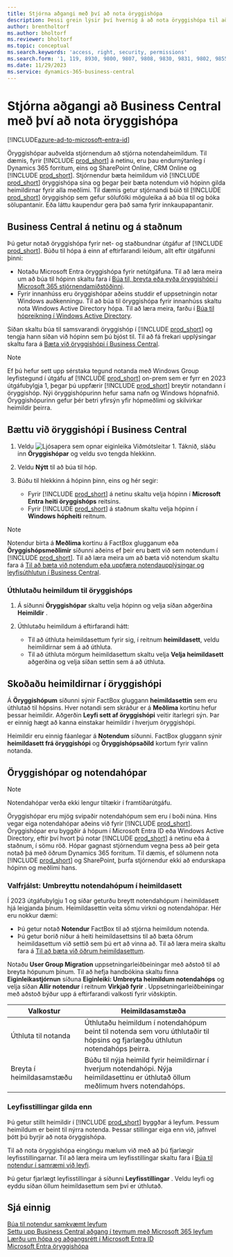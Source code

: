 ```yaml
---
title: Stjórna aðgangi með því að nota öryggishópa
description: Þessi grein lýsir því hvernig á að nota öryggishópa til að skilgreina notendaheimildir.
author: brentholtorf
ms.author: bholtorf
ms.reviewer: bholtorf
ms.topic: conceptual
ms.search.keywords: 'access, right, security, permissions'
ms.search.form: '1, 119, 8930, 9800, 9807, 9808, 9830, 9831, 9802, 9855, 9862'
ms.date: 11/29/2023
ms.service: dynamics-365-business-central
---
```


# Stjórna aðgangi að Business Central með því að nota öryggishópa

[!INCLUDE[azure-ad-to-microsoft-entra-id](~/../shared-content/shared/azure-ad-to-microsoft-entra-id.md)]

Öryggishópar auðvelda stjórnendum að stjórna notendaheimildum. Til dæmis, fyrir [!INCLUDE [prod_short](includes/prod_short.md)] á netinu, eru þau endurnýtanleg í Dynamics 365 forritum, eins og SharePoint Online, CRM Online og [!INCLUDE [prod_short](includes/prod_short.md)]. Stjórnendur bæta heimildum við [!INCLUDE [prod_short](includes/prod_short.md)] öryggishópa sína og þegar þeir bæta notendum við hópinn gilda heimildirnar fyrir alla meðlimi. Til dæmis getur stjórnandi búið til [!INCLUDE [prod_short](includes/prod_short.md)] öryggishóp sem gefur sölufólki möguleika á að búa til og bóka sölupantanir. Eða láttu kaupendur gera það sama fyrir innkaupapantanir.

## Business Central á netinu og á staðnum

Þú getur notað öryggishópa fyrir net- og staðbundnar útgáfur af [!INCLUDE [prod_short](includes/prod_short.md)]. Búðu til hópa á einn af eftirfarandi leiðum, allt eftir útgáfunni þinni:

* Notaðu Microsoft Entra öryggishópa fyrir netútgáfuna. Til að læra meira um að búa til hópinn skaltu fara í [Búa til, breyta eða eyða öryggishópi í Microsoft 365 stjórnendamiðstöðinni](/microsoft-365/admin/email/create-edit-or-delete-a-security-group).
* Fyrir innanhúss eru öryggishópar aðeins studdir ef uppsetningin notar Windows auðkenningu. Til að búa til öryggishópa fyrir innanhúss skaltu nota Windows Active Directory hópa. Til að læra meira, farðu í [Búa til hópreikning í Windows Active Directory](/windows/security/operating-system-security/network-security/windows-firewall/create-a-group-account-in-active-directory). 

Síðan skaltu búa til samsvarandi öryggishóp í [!INCLUDE [prod_short](includes/prod_short.md)] og tengja hann síðan við hópinn sem þú bjóst til. Til að fá frekari upplýsingar skaltu fara á [Bæta við öryggishópi í Business Central](#add-a-security-group-in-business-central).

> [!NOTE]
> Ef þú hefur sett upp sérstaka tegund notanda með Windows Group leyfistegund í útgáfu af [!INCLUDE [prod_short](includes/prod_short.md)] on-prem sem er fyrr en 2023 útgáfubylgja 1, þegar þú uppfærir [!INCLUDE [prod_short](includes/prod_short.md)] breytir notandann í öryggishóp. Nýi öryggishópurinn hefur sama nafn og Windows hópnafnið. Öryggishópurinn gefur þér betri yfirsýn yfir hópmeðlimi og skilvirkar heimildir þeirra.

## Bættu við öryggishópi í Business Central

1. Veldu ![Ljósapera sem opnar eiginleika Viðmótsleitar 1.](media/ui-search/search_small.png "Segðu mér hvað þú vilt gera") Táknið, sláðu inn **Öryggishópar** og veldu svo tengda hlekkinn.
1. Veldu **Nýtt** til að búa til hóp.
1. Búðu til hlekkinn á hópinn þinn, eins og hér segir:

    * Fyrir [!INCLUDE [prod_short](includes/prod_short.md)] á netinu skaltu velja hópinn í  **Microsoft Entra heiti öryggishóps** reitsins.
    * Fyrir [!INCLUDE [prod_short](includes/prod_short.md)] á staðnum skaltu velja hópinn í **Windows hópheiti** reitnum.

> [!NOTE]
> Notendur birta á **Meðlima** kortinu á FactBox glugganum eða  **Öryggishópsmeðlimir** síðunni aðeins ef þeir eru bætt við sem notendum í [!INCLUDE [prod_short](includes/prod_short.md)]. Til að læra meira um að bæta við notendum skaltu fara á [Til að bæta við notendum eða uppfæra notendaupplýsingar og leyfisúthlutun í Business Central](ui-how-users-permissions.md#adduser).  

### Úthlutaðu heimildum til öryggishóps

1. Á síðunni **Öryggishópar**  skaltu velja hópinn og velja síðan aðgerðina **Heimildir** .
1. Úthlutaðu heimildum á eftirfarandi hátt:

    * Til að úthluta heimildasettum fyrir sig, í reitnum **heimildasett**, veldu heimildirnar sem á að úthluta.
    * Til að úthluta mörgum heimildasettum skaltu velja  **Velja heimildasett** aðgerðina og velja síðan settin sem á að úthluta.

## Skoðaðu heimildirnar í öryggishópi

Á  **Öryggishópum** síðunni sýnir FactBox gluggann  **heimildasettin** sem eru úthlutað til hópsins. Hver notandi sem skráður er á **Meðlima** kortinu hefur þessar heimildir. Aðgerðin **Leyfi sett af öryggishópi**  veitir ítarlegri sýn. Þar er einnig hægt að kanna einstakar heimildir í hverjum öryggishópi.

Heimildir eru einnig fáanlegar á  **Notendum** síðunni. FactBox gluggann sýnir **heimildasett frá öryggishópi** og **Öryggishópsaðild** kortum fyrir valinn notanda.

## Öryggishópar og notendahópar

> [!NOTE]
> Notendahópar verða ekki lengur tiltækir í framtíðarútgáfu.

Öryggishópar eru mjög svipaðir notendahópum sem eru í boði núna. Hins vegar eiga notendahópar aðeins við fyrir [!INCLUDE [prod_short](includes/prod_short.md)]. Öryggishópar eru byggðir á hópum í Microsoft Entra ID eða Windows Active Directory, eftir því hvort þú notar [!INCLUDE [prod_short](includes/prod_short.md)] á netinu eða á staðnum, í sömu röð. Hópar gagnast stjórnendum vegna þess að þeir geta notað þá með öðrum Dynamics 365 forritum. Til dæmis, ef sölumenn nota [!INCLUDE [prod_short](includes/prod_short.md)] og SharePoint, þurfa stjórnendur ekki að endurskapa hópinn og meðlimi hans.

### Valfrjálst: Umbreyttu notendahópum í heimildasett

Í 2023 útgáfubylgju 1 og síðar geturðu breytt notendahópum í heimildasett hjá leigjanda þínum. Heimildasettin veita sömu virkni og notendahópar. Hér eru nokkur dæmi:

* Þú getur notað **Notendur** FactBox til að stjórna heimildum notenda.
* Þú getur borið niður á heiti heimildasettsins til að bæta öðrum heimildasettum við settið sem þú ert að vinna að. Til að læra meira skaltu fara á [Til að bæta við öðrum heimildasettum](ui-define-granular-permissions.md#to-add-other-permission-sets).

Notaðu **User Group Migration** uppsetningarleiðbeiningar með aðstoð til að breyta hópunum þínum. Til að hefja handbókina skaltu finna **Eiginleikastjórnun** síðuna **Eiginleiki: Umbreyta heimildum notendahóps** og velja síðan  **Allir notendur** í reitnum **Virkjað fyrir** . Uppsetningarleiðbeiningar með aðstoð býður upp á eftirfarandi valkosti fyrir viðskiptin.

|Valkostur  |Heimildasamstæða  |
|---------|---------|
|Úthluta til notanda     | Úthlutaðu heimildum í notendahópum beint til notenda sem voru úthlutaðir til hópsins og fjarlægðu úthlutun notendahóps þeirra.        |
|Breyta í heimildasamstæðu     | Búðu til nýja heimild fyrir heimildirnar í hverjum notendahópi. Nýja heimildasettinu er úthlutað öllum meðlimum hvers notendahóps.          |

### Leyfisstillingar gilda enn

Þú getur stillt heimildir í [!INCLUDE [prod_short](includes/prod_short.md)] byggðar á leyfum. Þessum heimildum er beint til nýrra notenda. Þessar stillingar eiga enn við, jafnvel þótt þú byrjir að nota öryggishópa.

Til að nota öryggishópa eingöngu mælum við með að þú fjarlægir leyfisstillingarnar. Til að læra meira um leyfisstillingar skaltu fara í [Búa til notendur í samræmi við leyfi](ui-how-users-permissions.md).

Þú getur fjarlægt leyfisstillingar á síðunni **Leyfisstillingar** . Veldu leyfi og eyddu síðan öllum heimildasettum sem því er úthlutað.

## Sjá einnig

[Búa til notendur samkvæmt leyfum](ui-how-users-permissions.md)  
[Settu upp Business Central aðgang í teymum með Microsoft 365 leyfum](admin-access-with-m365-license-setup.md)  
[Lærðu um hópa og aðgangsrétt í Microsoft Entra ID](/azure/active-directory/fundamentals/concept-learn-about-groups)  
[Microsoft Entra öryggishópa](/windows-server/identity/ad-ds/manage/understand-security-groups)  
